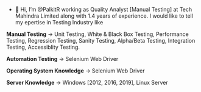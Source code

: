 - 👋 Hi, I’m @PalkitR working as Quality Analyst [Manual Testing] at Tech Mahindra Limited along with 1.4 years of experience. I would like to tell my epertise in Testing Industry like

**Manual Testing** ->
Unit Testing, White & Black Box Testing, Performance Testing, Regression Testing, Sanity Testing, Alpha/Beta Testing, Integration Testing, Accessiblity Testing.

**Automation Testing** ->
Selenium Web Driver

**Operating System Knowledge** ->
Selenium Web Driver

**Server Knowledge** ->
Windows [2012, 2016, 2019], Linux Server

<!---
PalkitR/PalkitR is a ✨ special ✨ repository because its `README.md` (this file) appears on your GitHub profile.
You can click the Preview link to take a look at your changes.
--->

